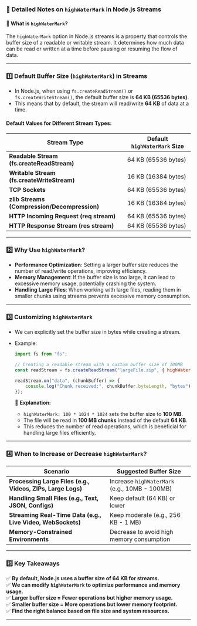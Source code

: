 ### 📌 **Detailed Notes on `highWaterMark` in Node.js Streams**  

#### 🔹 **What is `highWaterMark`?**  
The `highWaterMark` option in Node.js streams is a property that controls the buffer size of a readable or writable stream. It determines how much data can be read or written at a time before pausing or resuming the flow of data.  

---

### **1️⃣ Default Buffer Size (`highWaterMark`) in Streams**
- In Node.js, when using `fs.createReadStream()` or `fs.createWriteStream()`, the default buffer size is **64 KB (65536 bytes)**.  
- This means that by default, the stream will read/write **64 KB** of data at a time.  

#### **Default Values for Different Stream Types:**
| Stream Type      | Default `highWaterMark` Size |
|-----------------|----------------------------|
| **Readable Stream (fs.createReadStream)** | 64 KB (65536 bytes) |
| **Writable Stream (fs.createWriteStream)** | 16 KB (16384 bytes) |
| **TCP Sockets** | 64 KB (65536 bytes) |
| **zlib Streams (Compression/Decompression)** | 16 KB (16384 bytes) |
| **HTTP Incoming Request (req stream)** | 64 KB (65536 bytes) |
| **HTTP Response Stream (res stream)** | 64 KB (65536 bytes) |

---

### **2️⃣ Why Use `highWaterMark`?**
- **Performance Optimization**: Setting a larger buffer size reduces the number of read/write operations, improving efficiency.  
- **Memory Management**: If the buffer size is too large, it can lead to excessive memory usage, potentially crashing the system.  
- **Handling Large Files**: When working with large files, reading them in smaller chunks using streams prevents excessive memory consumption.  

---

### **3️⃣ Customizing `highWaterMark`**
- We can explicitly set the buffer size in bytes while creating a stream.
- Example:
  ```javascript
  import fs from "fs";

  // Creating a readable stream with a custom buffer size of 100MB
  const readStream = fs.createReadStream("largeFile.zip", { highWaterMark: 100 * 1024 * 1024 });

  readStream.on("data", (chunkBuffer) => {
      console.log("Chunk received:", chunkBuffer.byteLength, "bytes");
  });
  ```

  🔹 **Explanation:**
  - `highWaterMark: 100 * 1024 * 1024` sets the buffer size to **100 MB**.  
  - The file will be read in **100 MB chunks** instead of the default **64 KB**.  
  - This reduces the number of read operations, which is beneficial for handling large files efficiently.

---

### **4️⃣ When to Increase or Decrease `highWaterMark`?**
| Scenario | Suggested Buffer Size |
|----------|----------------------|
| **Processing Large Files (e.g., Videos, ZIPs, Large Logs)** | Increase `highWaterMark` (e.g., 10MB - 100MB) |
| **Handling Small Files (e.g., Text, JSON, Configs)** | Keep default (64 KB) or lower |
| **Streaming Real-Time Data (e.g., Live Video, WebSockets)** | Keep moderate (e.g., 256 KB - 1 MB) |
| **Memory-Constrained Environments** | Decrease to avoid high memory consumption |

---

### **5️⃣ Key Takeaways**
✅ **By default, Node.js uses a buffer size of 64 KB for streams.**  
✅ **We can modify `highWaterMark` to optimize performance and memory usage.**  
✅ **Larger buffer size = Fewer operations but higher memory usage.**  
✅ **Smaller buffer size = More operations but lower memory footprint.**  
✅ **Find the right balance based on file size and system resources.**  

---
